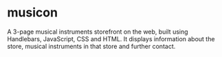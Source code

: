 # musicon
A 3-page musical instruments storefront on the web, built using Handlebars, JavaScript, CSS and HTML. It displays information about the store, musical instruments in that store and further contact.
